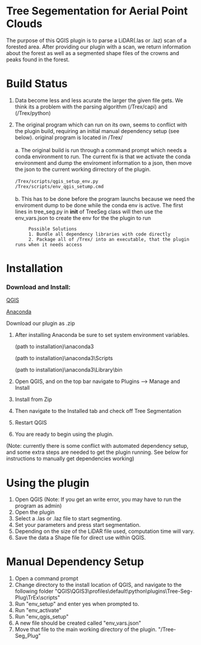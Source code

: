 # Tree Segementation for Aerial Point Clouds

The purpose of this QGIS plugin is to parse a LiDAR(.las or .laz) scan of a forested area. After providing our plugin with a scan, we return information about the forest as well as a segmented shape files of the crowns and peaks found in the forest.

# Build Status

1. Data become less and less acurate the larger the given file gets. We think its a problem with the parsing algorithm (/Trex/capi) and (/Trex/python)<br>
2. The original program which can run on its own, seems to conflict with the plugin build, requiring an initial manual dependency setup (see below). original program is located in /Trex/<br><br>
            a. The original build is run through a command prompt which needs a conda environment to run. The current fix is that we activate the conda environment and dump the enviroment information to a json, then move the json to the current working dirrectory of the plugin.<br>  
            `/Trex/scripts/qgis_setup_env.py`<br>
            `/Trex/scripts/env_qgis_setump.cmd`<br><br>
      b. This has to be done before the program launchs because we need the enviroment dump to be done while the conda env is active. The first lines in tree_seg.py in __init__ of TreeSeg class will then use the env_vars.json to create the env for the the plugin to run
      
            Possible Solutions
            1. Bundle all dependency libraries with code directly
            2. Package all of /Trex/ into an executable, that the plugin runs when it needs access

# Installation

<h3> Download and Install:</h3>

[QGIS](https://www.qgis.org/en/site/)

[Anaconda](https://www.anaconda.com/)

Download our plugin as .zip

1. After installing Anaconda be sure to set system environment variables.

    (path to installation)\anaconda3

    (path to installation)\anaconda3\Scripts

    (path to installation)\anaconda3\Library\bin



2. Open QGIS, and on the top bar navigate to Plugins --> Manage and Install

3. Install from Zip

4. Then navigate to the Installed tab and check off Tree Segmentation

5. Restart QGIS

6. You are ready to begin using the plugin.

(Note: currently there is some conflict with automated dependency setup, and some extra steps are needed to get the plugin running. See below for instructions to manually get dependencies working)

# Using the plugin

1. Open QGIS (Note: If you get an write error, you may have to run the program as admin)
2. Open the plugin
3. Select a .las or .laz file to start segmenting.
4. Set your parameters and press start segmentation.
5. Depending on the size of the LiDAR file used, computation time will vary.
6. Save the data a Shape file for direct use within QGIS.


# Manual Dependency Setup
1. Open a command prompt
2. Change directory to the install location of QGIS, and navigate to the following folder "QGIS\QGIS3\profiles\default\python\plugins\Tree-Seg-Plug\TrEx\scripts"
3. Run "env_setup" and enter yes when prompted to.
4. Run "env_activate"
5. Run "env_qgis_setup"
6. A new file should be created called "env_vars.json"
7. Move that file to the main working directory of the plugin. "/Tree-Seg_Plug"
